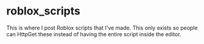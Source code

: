 # roblox_scripts
This is where I post Roblox scripts that I've made. This only exists so people can HttpGet these instead of having the entire script inside the editor.
